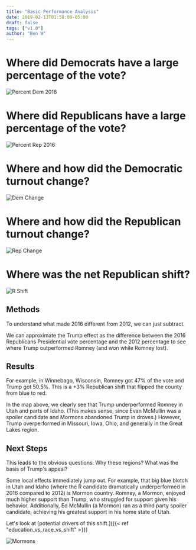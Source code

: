 ```yaml
---
title: "Basic Performance Analysis"
date: 2019-02-13T01:58:00-05:00
draft: false
tags: ["v1.0"]
author: "Ben W"
---
```


# Where did Democrats have a large percentage of the vote?

![Percent Dem 2016](/maps/percent_dem_2016.png)


# Where did Republicans have a large percentage of the vote?

![Percent Rep 2016](/maps/percent_republican_2016.png)

# Where and how did the Democratic turnout change?

![Dem Change](/maps/dem_vote_change.png)

# Where and how did the Republican turnout change?

![Rep Change](/maps/r_vote_change.png)

# Where was the net Republican shift?

![R Shift](/maps/republican_shift.png)

## Methods

To understand what made 2016 different from 2012, we can just subtract.

We can approximate the Trump effect as the difference between the 2016 Republicans Presidential vote percentage and the 2012 percentage to see where Trump outperformed Romney (and won while Romney lost).

## Results

For example, in Winnebago, Wisconsin, Romney got 47% of the vote and Trump got 50.5%. This is a +3% Republican shift that flipped the county from blue to red.

In the map above, we clearly see that Trump underperformed Romney in Utah and parts of Idaho.  (This makes sense, since Evan McMullin was a spoiler candidate and Mormons abandoned Trump in droves.)  However, Trump overperformed in Missouri, Iowa, Ohio, and generally in the Great Lakes region.

## Next Steps

This leads to the obvious questions: Why these regions?  What was the basis of Trump's appeal?

Some local effects immediately jump out.  For example, that big blue blotch in Utah and Idaho (where the R candidate dramatically underperformed in 2016 compared to 2012) is Mormon country.  Romney, a Mormon, enjoyed much higher support than Trump, who struggled for support given his behavior.  Additionally, Ed McMullin (a Mormon) ran as a third party spoiler candidate, achieving his greatest support in his home state of Utah.

Let's look at [potential drivers of this shift.]({{< ref "education_vs_race_vs_shift" >}})

![Mormons](/maps/mormons.png)

